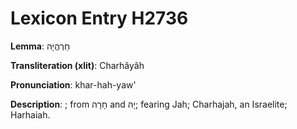 # Lexicon Entry H2736

**Lemma**: חַרְהֲיָה

**Transliteration (xlit)**: Charhăyâh

**Pronunciation**: khar-hah-yaw'

**Description**:
; from חָרָה and יָהּ; fearing Jah; Charhajah, an Israelite; Harhaiah.
